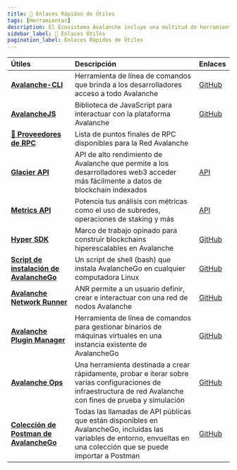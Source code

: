 ```yaml
---
title: 🔗 Enlaces Rápidos de Útiles
tags: [Herramientas]
description: El Ecosistema Avalanche incluye una multitud de herramientas, servicios de mantenimiento, pruebas, incluyendo una amplia gama de recursos y utilidades útiles para desarrolladores que construyen en la plataforma. Estas herramientas están diseñadas para agilizar el desarrollo, mejorar la integración y maximizar el potencial de aplicaciones descentralizadas y blockchains personalizadas en el ecosistema Avalanche.
sidebar_label: 🔗 Enlaces Útiles
pagination_label: Enlaces Rápidos de Útiles
---
```


| Útiles                                                                                | Descripción                                                                                                                                                             | Enlaces                                                                                                  |
| :------------------------------------------------------------------------------------ | :---------------------------------------------------------------------------------------------------------------------------------------------------------------------- | :------------------------------------------------------------------------------------------------------- |
| [**Avalanche-CLI**](/tooling/avalanche-cli.md)                                        | Herramienta de línea de comandos que brinda a los desarrolladores acceso a todo Avalanche                                                                               | [GitHub](https://github.com/ava-labs/avalanche-cli)                                                      |
| [**AvalancheJS**](/tooling/avalanchejs-overview.md)                                   | Biblioteca de JavaScript para interactuar con la plataforma Avalanche                                                                                                   | [GitHub](https://github.com/ava-labs/avalanchejs)                                                        |
| [**🔌 Proveedores de RPC**](/tooling/rpc-providers.md)                                | Lista de puntos finales de RPC disponibles para la Red Avalanche                                                                                                        |                                                                                                          |
| [**Glacier API**](/tooling/glacier.md)                                                | API de alto rendimiento de Avalanche que permite a los desarrolladores web3 acceder más fácilmente a datos de blockchain indexados                                      | [API](https://glacier-api.avax.network/api#/)                                                            |
| [**Metrics API**](/tooling/metrics.md)                                                | Potencia tus análisis con métricas como el uso de subredes, operaciones de staking y más                                                                                | [API](https://metrics.avax.network/)                                                                     |
| [**Hyper SDK**](https://github.com/ava-labs/hypersdk#readme)                          | Marco de trabajo opinado para construir blockchains hiperescalables en Avalanche                                                                                        | [GitHub](https://github.com/ava-labs/hypersdk#readme)                                                    |
| [**Script de instalación de AvalancheGo**](/tooling/avalanchego-installer.md)         | Un script de shell (bash) que instala AvalancheGo en cualquier computadora Linux                                                                                        | [GitHub](https://github.com/ava-labs/avalanche-docs/blob/master/scripts/avalanchego-installer.sh#readme) |
| [**Avalanche Network Runner**](/tooling/network-runner.md)                            | ANR permite a un usuario definir, crear e interactuar con una red de nodos Avalanche                                                                                    | [GitHub](https://github.com/ava-labs/avalanche-network-runner)                                           |
| [**Avalanche Plugin Manager**](/tooling/avalanche-plugin-manager.md)                  | Herramienta de línea de comandos para gestionar binarios de máquinas virtuales en una instancia existente de AvalancheGo                                                | [GitHub](https://github.com/ava-labs/apm)                                                                |
| [**Avalanche Ops**](/tooling/avalanche-ops.md)                                        | Una herramienta destinada a crear rápidamente, probar e iterar sobre varias configuraciones de infraestructura de red Avalanche con fines de prueba y simulación        | [GitHub](https://github.com/ava-labs/avalanche-ops)                                                      |
| [**Colección de Postman de AvalancheGo**](/tooling/avalanchego-postman-collection/setup.md) | Todas las llamadas de API públicas que están disponibles en AvalancheGo, incluidas las variables de entorno, envueltas en una colección que se puede importar a Postman | [GitHub](https://github.com/ava-labs/avalanche-postman-collection/)                                      |
